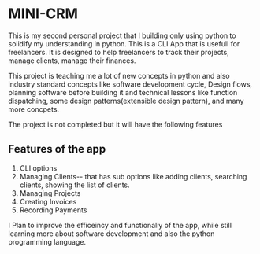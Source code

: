 # MINI-CRM 

This is my second personal project that I building only using python to solidify my understanding in python. This is a CLI App that is usefull for freelancers.
It is designed to help freelancers to track their projects, manage clients, manage their finances. 

This project is teaching me a lot of new concepts in python and also industry standard concepts like software development cycle, Design flows, planning software before building it and technical lessons like 
function dispatching, some design patterns(extensible design pattern), and many more concpets. 

The project is not completed but it will have the following features
## Features of the app
  1. CLI options
  2. Managing Clients-- that has sub options like adding clients, searching clients, showing the list of clients.
  3. Managing Projects
  4. Creating Invoices
  5. Recording Payments

 I Plan to improve the efficeincy and functionaliy of the app, while still learning more about software development and also the python programming language. 

